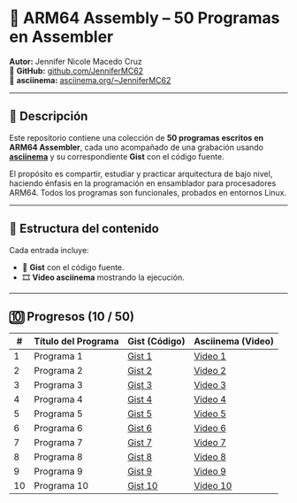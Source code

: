 # 🧠 ARM64 Assembly – 50 Programas en Assembler

**Autor:** Jennifer Nicole Macedo Cruz  
🔗 **GitHub:** [github.com/JenniferMC62](https://github.com/JenniferMC62)  
🎥 **asciinema:** [asciinema.org/~JenniferMC62](https://asciinema.org/~JenniferMC62)

---

## 📝 Descripción

Este repositorio contiene una colección de **50 programas escritos en ARM64 Assembler**, cada uno acompañado de una grabación usando **[asciinema](https://asciinema.org/)** y su correspondiente **Gist** con el código fuente.

El propósito es compartir, estudiar y practicar arquitectura de bajo nivel, haciendo énfasis en la programación en ensamblador para procesadores ARM64. Todos los programas son funcionales, probados en entornos Linux.

---

## 📂 Estructura del contenido

Cada entrada incluye:

- 🔗 **Gist** con el código fuente.
- 🎞️ **Video asciinema** mostrando la ejecución.

---

## 🔟 Progresos (10 / 50)

| #  | Título del Programa         | Gist (Código)                                                                                     | Asciinema (Video)                                                                |
|----|-----------------------------|----------------------------------------------------------------------------------------------------|----------------------------------------------------------------------------------|
| 1  | Programa 1                  | [Gist 1](https://gist.github.com/JenniferMC62/2c26ce8a70cb615806c5052d5ecbc930)                   | [Video 1](https://asciinema.org/a/5pDLicz2zwYqdShcwdaIFKU2k)                    |
| 2  | Programa 2                  | [Gist 2](https://gist.github.com/JenniferMC62/29b69092bc225e9cda1222a3a3ba9d5f)                   | [Video 2](https://asciinema.org/a/gWwUchUkFPWKKJ3RNUVE7laIU)                    |
| 3  | Programa 3                  | [Gist 3](https://gist.github.com/JenniferMC62/ce7cc6adee22491c59f4e0a09cfaae96)                   | [Video 3](https://asciinema.org/a/ddgsaQZYAjMWYA5FREO2mb6JN)                    |
| 4  | Programa 4                  | [Gist 4](https://gist.github.com/JenniferMC62/10752c3fbb3e6ea9e9664486c8be3b42)                   | [Video 4](https://asciinema.org/a/9HtmGGcCbnL9UV28GWTZO8FMZ)                    |
| 5  | Programa 5                  | [Gist 5](https://gist.github.com/JenniferMC62/7b2e3b32de5dfc8980ec77e1abbedbd4)                   | [Video 5](https://asciinema.org/a/Z8GPgycsaKS4k0LvUnExhHtSV)                    |
| 6  | Programa 6                  | [Gist 6](https://gist.github.com/JenniferMC62/9810bb66f2abfbe5f5a2e38a091bdbec)                   | [Video 6](https://asciinema.org/a/hsQEKDev5apm71TlQh0ZaG0vw)                    |
| 7  | Programa 7                  | [Gist 7](https://gist.github.com/JenniferMC62/584a8fac3af1e0e09a09ceab2dc42629)                   | [Video 7](https://asciinema.org/a/koBynQoUkR5PYrq4oqw3Dv4s9)                    |
| 8  | Programa 8                  | [Gist 8](https://gist.github.com/JenniferMC62/86df91e6d313ce44756aee07c688f73d)                   | [Video 8](https://asciinema.org/a/90TItSdHl39AAWNe1KdL0esML)                    |
| 9  | Programa 9                  | [Gist 9](https://gist.github.com/JenniferMC62/88303eefdeb648932ef20705b193835a)                   | [Video 9](https://asciinema.org/a/tMExlPhwuPEPEUJTuQ2Y7mpIG)                    |
| 10 | Programa 10                 | [Gist 10](https://gist.github.com/JenniferMC62/bff4e5ac26306e47ac0acc2f4b8e3974)                  | [Video 10](https://asciinema.org/a/MLveLXWljyw0fIsU66bnnWKxj)                   |
